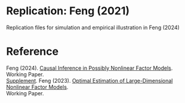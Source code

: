 # Replication: Feng (2021)
Replication files for simulation and empirical illustration in Feng (2024)

# Reference
Feng (2024). [Causal Inference in Possibly Nonlinear Factor Models](https://drive.google.com/file/d/1Kddkh705vk-1uhq0y5xYXWNdTabmclcN/view).  
Working Paper.  
[Supplement](https://drive.google.com/file/d/1vIOE7FKrkWAA_M2ERDpvniifN0aR1IJc/view).
Feng (2023). [Optimal Estimation of Large-Dimensional Nonlinear Factor Models](https://drive.google.com/file/d/1mwPnEZAk3vfxnBvkm9Pc7I6_3sLC_wP4/view).  
Working Paper. 
